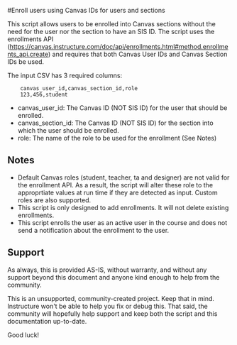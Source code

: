 #Enroll users using Canvas IDs for users and sections

This script allows users to be enrolled into Canvas sections without the need for the user nor the section to have an SIS ID. The script uses the enrollments API (https://canvas.instructure.com/doc/api/enrollments.html#method.enrollments_api.create) and requires that both Canvas User IDs and Canvas Section IDs be used.

The input CSV has 3 required columns:
```    
    canvas_user_id,canvas_section_id,role
    123,456,student
```

* canvas_user_id: The Canvas ID (NOT SIS ID) for the user that should be enrolled.
* canvas_section_id: The Canvas ID (NOT SIS ID) for the section into which the user should be enrolled.
* role: The name of the role to be used for the enrollment (See Notes)

## Notes

* Default Canvas roles (student, teacher, ta and designer) are not valid for the enrollment API. As a result, the script will alter these role to the approprtiate values at run time if they are detected as input. Custom roles are also supported.
* This script is only designed to add enrollments. It will not delete existing enrollments.
* This script enrolls the user as an active user in the course and does not send a notification about the enrollment to the user.

## Support
As always, this is provided AS-IS, without warranty, and without any support beyond this
document and anyone kind enough to help from the community.

This is an unsupported, community-created project. Keep that in mind. Instructure won't be
able to help you fix or debug this. That said, the community will hopefully help support
and keep both the script and this documentation up-to-date.

Good luck!
